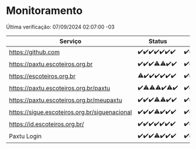 # Monitoramento

Última verificação: 07/09/2024 02:07:00 -03

|Serviço|Status|Últimas 24h|
|---|---|---|
|https://github.com|<span title="2024-08-31: OK=23">✔️</span><span title="2024-09-01: OK=23">✔️</span><span title="2024-09-02: OK=23">✔️</span><span title="2024-09-03: OK=23">✔️</span><span title="2024-09-04: OK=23">✔️</span><span title="2024-09-05: OK=23">✔️</span><span title="2024-09-06: OK=4">✔️</span>|<span title="06/09/2024 02:08:00 -03 : 200">✔️</span><span title="06/09/2024 03:11:00 -03 : 200">✔️</span><span title="06/09/2024 04:07:00 -03 : 200">✔️</span><span title="06/09/2024 05:10:00 -03 : 200">✔️</span><span title="06/09/2024 06:08:00 -03 : 200">✔️</span><span title="06/09/2024 07:07:00 -03 : 200">✔️</span><span title="06/09/2024 08:07:00 -03 : 200">✔️</span><span title="06/09/2024 09:13:00 -03 : 200">✔️</span><span title="06/09/2024 10:13:00 -03 : 200">✔️</span><span title="06/09/2024 11:07:00 -03 : 200">✔️</span><span title="06/09/2024 12:07:00 -03 : 200">✔️</span><span title="06/09/2024 13:08:00 -03 : 200">✔️</span><span title="06/09/2024 14:06:00 -03 : 200">✔️</span><span title="06/09/2024 15:10:00 -03 : 200">✔️</span><span title="06/09/2024 16:06:00 -03 : 200">✔️</span><span title="06/09/2024 17:08:00 -03 : 200">✔️</span><span title="06/09/2024 18:07:00 -03 : 200">✔️</span><span title="06/09/2024 19:07:00 -03 : 200">✔️</span><span title="06/09/2024 20:08:00 -03 : 200">✔️</span><span title="06/09/2024 21:36:00 -03 : 200">✔️</span><span title="06/09/2024 23:02:00 -03 : 200">✔️</span><span title="07/09/2024 00:08:00 -03 : 200">✔️</span><span title="07/09/2024 01:10:00 -03 : 200">✔️</span><span title="07/09/2024 02:07:00 -03 : 200">✔️</span>|
|https://paxtu.escoteiros.org.br|<span title="2024-08-31: OK=23">✔️</span><span title="2024-09-01: OK=23">✔️</span><span title="2024-09-02: OK=23">✔️</span><span title="2024-09-03: OK=21, Falhas=2">⚠️</span><span title="2024-09-04: OK=22, Falhas=1">⚠️</span><span title="2024-09-05: OK=23">✔️</span><span title="2024-09-06: OK=4">✔️</span>|<span title="06/09/2024 02:08:00 -03 : 200">✔️</span><span title="06/09/2024 03:11:00 -03 : 200">✔️</span><span title="06/09/2024 04:07:00 -03 : 200">✔️</span><span title="06/09/2024 05:10:00 -03 : 200">✔️</span><span title="06/09/2024 06:08:00 -03 : 200">✔️</span><span title="06/09/2024 07:07:00 -03 : 200">✔️</span><span title="06/09/2024 08:07:00 -03 : 200">✔️</span><span title="06/09/2024 09:13:00 -03 : 200">✔️</span><span title="06/09/2024 10:13:00 -03 : 200">✔️</span><span title="06/09/2024 11:07:00 -03 : 200">✔️</span><span title="06/09/2024 12:07:00 -03 : 200">✔️</span><span title="06/09/2024 13:08:00 -03 : 200">✔️</span><span title="06/09/2024 14:06:00 -03 : 200">✔️</span><span title="06/09/2024 15:10:00 -03 : 200">✔️</span><span title="06/09/2024 16:06:00 -03 : 200">✔️</span><span title="06/09/2024 17:08:00 -03 : 0">❌</span><span title="06/09/2024 18:07:00 -03 : 200">✔️</span><span title="06/09/2024 19:07:00 -03 : 200">✔️</span><span title="06/09/2024 20:08:00 -03 : 200">✔️</span><span title="06/09/2024 21:36:00 -03 : 200">✔️</span><span title="06/09/2024 23:02:00 -03 : 200">✔️</span><span title="07/09/2024 00:08:00 -03 : 200">✔️</span><span title="07/09/2024 01:10:00 -03 : 200">✔️</span><span title="07/09/2024 02:07:00 -03 : 200">✔️</span>|
|https://escoteiros.org.br|<span title="2024-08-31: OK=22, Falhas=1">⚠️</span><span title="2024-09-01: OK=23">✔️</span><span title="2024-09-02: OK=23">✔️</span><span title="2024-09-03: OK=23">✔️</span><span title="2024-09-04: OK=23">✔️</span><span title="2024-09-05: OK=23">✔️</span><span title="2024-09-06: OK=4">✔️</span>|<span title="06/09/2024 02:08:00 -03 : 200">✔️</span><span title="06/09/2024 03:11:00 -03 : 200">✔️</span><span title="06/09/2024 04:07:00 -03 : 200">✔️</span><span title="06/09/2024 05:10:00 -03 : 200">✔️</span><span title="06/09/2024 06:08:00 -03 : 200">✔️</span><span title="06/09/2024 07:07:00 -03 : 200">✔️</span><span title="06/09/2024 08:07:00 -03 : 200">✔️</span><span title="06/09/2024 09:13:00 -03 : 200">✔️</span><span title="06/09/2024 10:13:00 -03 : 200">✔️</span><span title="06/09/2024 11:07:00 -03 : 200">✔️</span><span title="06/09/2024 12:07:00 -03 : 200">✔️</span><span title="06/09/2024 13:08:00 -03 : 200">✔️</span><span title="06/09/2024 14:06:00 -03 : 200">✔️</span><span title="06/09/2024 15:10:00 -03 : 200">✔️</span><span title="06/09/2024 16:06:00 -03 : 200">✔️</span><span title="06/09/2024 17:08:00 -03 : 200">✔️</span><span title="06/09/2024 18:07:00 -03 : 200">✔️</span><span title="06/09/2024 19:07:00 -03 : 200">✔️</span><span title="06/09/2024 20:08:00 -03 : 200">✔️</span><span title="06/09/2024 21:36:00 -03 : 200">✔️</span><span title="06/09/2024 23:02:00 -03 : 200">✔️</span><span title="07/09/2024 00:08:00 -03 : 200">✔️</span><span title="07/09/2024 01:10:00 -03 : 200">✔️</span><span title="07/09/2024 02:07:00 -03 : 200">✔️</span>|
|https://paxtu.escoteiros.org.br/paxtu|<span title="2024-08-31: OK=23">✔️</span><span title="2024-09-01: OK=22, Falhas=1">⚠️</span><span title="2024-09-02: OK=22, Falhas=1">⚠️</span><span title="2024-09-03: OK=21, Falhas=2">⚠️</span><span title="2024-09-04: OK=23">✔️</span><span title="2024-09-05: OK=22, Falhas=1">⚠️</span><span title="2024-09-06: OK=4">✔️</span>|<span title="06/09/2024 02:08:00 -03 : 200">✔️</span><span title="06/09/2024 03:11:00 -03 : 200">✔️</span><span title="06/09/2024 04:07:00 -03 : 200">✔️</span><span title="06/09/2024 05:10:00 -03 : 200">✔️</span><span title="06/09/2024 06:08:00 -03 : 200">✔️</span><span title="06/09/2024 07:08:00 -03 : 200">✔️</span><span title="06/09/2024 08:07:00 -03 : 200">✔️</span><span title="06/09/2024 09:13:00 -03 : 200">✔️</span><span title="06/09/2024 10:13:00 -03 : 200">✔️</span><span title="06/09/2024 11:07:00 -03 : 200">✔️</span><span title="06/09/2024 12:07:00 -03 : 200">✔️</span><span title="06/09/2024 13:08:00 -03 : 200">✔️</span><span title="06/09/2024 14:06:00 -03 : 200">✔️</span><span title="06/09/2024 15:10:00 -03 : 200">✔️</span><span title="06/09/2024 16:06:00 -03 : 200">✔️</span><span title="06/09/2024 17:08:00 -03 : 200">✔️</span><span title="06/09/2024 18:07:00 -03 : 200">✔️</span><span title="06/09/2024 19:07:00 -03 : 200">✔️</span><span title="06/09/2024 20:08:00 -03 : 200">✔️</span><span title="06/09/2024 21:36:00 -03 : 200">✔️</span><span title="06/09/2024 23:02:00 -03 : 200">✔️</span><span title="07/09/2024 00:08:00 -03 : 200">✔️</span><span title="07/09/2024 01:10:00 -03 : 200">✔️</span><span title="07/09/2024 02:07:00 -03 : 200">✔️</span>|
|https://paxtu.escoteiros.org.br/meupaxtu|<span title="2024-08-31: OK=23">✔️</span><span title="2024-09-01: OK=23">✔️</span><span title="2024-09-02: OK=23">✔️</span><span title="2024-09-03: OK=22, Falhas=1">⚠️</span><span title="2024-09-04: OK=22, Falhas=1">⚠️</span><span title="2024-09-05: OK=23">✔️</span><span title="2024-09-06: OK=4">✔️</span>|<span title="06/09/2024 02:08:00 -03 : 200">✔️</span><span title="06/09/2024 03:11:00 -03 : 200">✔️</span><span title="06/09/2024 04:07:00 -03 : 200">✔️</span><span title="06/09/2024 05:10:00 -03 : 200">✔️</span><span title="06/09/2024 06:08:00 -03 : 200">✔️</span><span title="06/09/2024 07:08:00 -03 : 200">✔️</span><span title="06/09/2024 08:07:00 -03 : 200">✔️</span><span title="06/09/2024 09:13:00 -03 : 200">✔️</span><span title="06/09/2024 10:13:00 -03 : 200">✔️</span><span title="06/09/2024 11:07:00 -03 : 200">✔️</span><span title="06/09/2024 12:07:00 -03 : 200">✔️</span><span title="06/09/2024 13:08:00 -03 : 200">✔️</span><span title="06/09/2024 14:06:00 -03 : 200">✔️</span><span title="06/09/2024 15:10:00 -03 : 200">✔️</span><span title="06/09/2024 16:06:00 -03 : 200">✔️</span><span title="06/09/2024 17:08:00 -03 : 200">✔️</span><span title="06/09/2024 18:07:00 -03 : 200">✔️</span><span title="06/09/2024 19:07:00 -03 : 200">✔️</span><span title="06/09/2024 20:08:00 -03 : 200">✔️</span><span title="06/09/2024 21:36:00 -03 : 200">✔️</span><span title="06/09/2024 23:02:00 -03 : 200">✔️</span><span title="07/09/2024 00:08:00 -03 : 200">✔️</span><span title="07/09/2024 01:10:00 -03 : 200">✔️</span><span title="07/09/2024 02:07:00 -03 : 200">✔️</span>|
|https://sigue.escoteiros.org.br/siguenacional|<span title="2024-08-31: OK=23">✔️</span><span title="2024-09-01: OK=23">✔️</span><span title="2024-09-02: OK=23">✔️</span><span title="2024-09-03: OK=22, Falhas=1">⚠️</span><span title="2024-09-04: OK=23">✔️</span><span title="2024-09-05: OK=23">✔️</span><span title="2024-09-06: OK=4">✔️</span>|<span title="06/09/2024 02:08:00 -03 : 200">✔️</span><span title="06/09/2024 03:11:00 -03 : 200">✔️</span><span title="06/09/2024 04:07:00 -03 : 200">✔️</span><span title="06/09/2024 05:10:00 -03 : 200">✔️</span><span title="06/09/2024 06:08:00 -03 : 200">✔️</span><span title="06/09/2024 07:08:00 -03 : 200">✔️</span><span title="06/09/2024 08:07:00 -03 : 200">✔️</span><span title="06/09/2024 09:13:00 -03 : 200">✔️</span><span title="06/09/2024 10:13:00 -03 : 200">✔️</span><span title="06/09/2024 11:07:00 -03 : 200">✔️</span><span title="06/09/2024 12:07:00 -03 : 200">✔️</span><span title="06/09/2024 13:08:00 -03 : 200">✔️</span><span title="06/09/2024 14:06:00 -03 : 200">✔️</span><span title="06/09/2024 15:10:00 -03 : 200">✔️</span><span title="06/09/2024 16:06:00 -03 : 200">✔️</span><span title="06/09/2024 17:08:00 -03 : 200">✔️</span><span title="06/09/2024 18:07:00 -03 : 200">✔️</span><span title="06/09/2024 19:07:00 -03 : 200">✔️</span><span title="06/09/2024 20:08:00 -03 : 200">✔️</span><span title="06/09/2024 21:36:00 -03 : 200">✔️</span><span title="06/09/2024 23:02:00 -03 : 200">✔️</span><span title="07/09/2024 00:08:00 -03 : 200">✔️</span><span title="07/09/2024 01:10:00 -03 : 200">✔️</span><span title="07/09/2024 02:07:00 -03 : 200">✔️</span>|
|https://id.escoteiros.org.br/|<span title="2024-08-31: OK=23">✔️</span><span title="2024-09-01: OK=23">✔️</span><span title="2024-09-02: OK=23">✔️</span><span title="2024-09-03: OK=23">✔️</span><span title="2024-09-04: OK=23">✔️</span><span title="2024-09-05: OK=23">✔️</span><span title="2024-09-06: OK=4">✔️</span>|<span title="06/09/2024 02:08:00 -03 : 200">✔️</span><span title="06/09/2024 03:11:00 -03 : 200">✔️</span><span title="06/09/2024 04:07:00 -03 : 200">✔️</span><span title="06/09/2024 05:10:00 -03 : 200">✔️</span><span title="06/09/2024 06:08:00 -03 : 200">✔️</span><span title="06/09/2024 07:08:00 -03 : 200">✔️</span><span title="06/09/2024 08:07:00 -03 : 200">✔️</span><span title="06/09/2024 09:13:00 -03 : 200">✔️</span><span title="06/09/2024 10:13:00 -03 : 200">✔️</span><span title="06/09/2024 11:07:00 -03 : 200">✔️</span><span title="06/09/2024 12:07:00 -03 : 200">✔️</span><span title="06/09/2024 13:08:00 -03 : 200">✔️</span><span title="06/09/2024 14:06:00 -03 : 200">✔️</span><span title="06/09/2024 15:10:00 -03 : 200">✔️</span><span title="06/09/2024 16:06:00 -03 : 200">✔️</span><span title="06/09/2024 17:08:00 -03 : 200">✔️</span><span title="06/09/2024 18:07:00 -03 : 200">✔️</span><span title="06/09/2024 19:07:00 -03 : 200">✔️</span><span title="06/09/2024 20:08:00 -03 : 200">✔️</span><span title="06/09/2024 21:36:00 -03 : 200">✔️</span><span title="06/09/2024 23:02:00 -03 : 200">✔️</span><span title="07/09/2024 00:08:00 -03 : 200">✔️</span><span title="07/09/2024 01:10:00 -03 : 200">✔️</span><span title="07/09/2024 02:07:00 -03 : 200">✔️</span>|
|Paxtu Login|<span title="2024-08-31: OK=23">✔️</span><span title="2024-09-01: OK=23">✔️</span><span title="2024-09-02: OK=23">✔️</span><span title="2024-09-03: OK=22, Falhas=1">⚠️</span><span title="2024-09-04: OK=23">✔️</span><span title="2024-09-05: OK=23">✔️</span><span title="2024-09-06: OK=4">✔️</span>|<span title="06/09/2024 02:08:00 -03 : 200">✔️</span><span title="06/09/2024 03:11:00 -03 : 200">✔️</span><span title="06/09/2024 04:07:00 -03 : 200">✔️</span><span title="06/09/2024 05:10:00 -03 : 200">✔️</span><span title="06/09/2024 06:08:00 -03 : 200">✔️</span><span title="06/09/2024 07:08:00 -03 : 200">✔️</span><span title="06/09/2024 08:07:00 -03 : 200">✔️</span><span title="06/09/2024 09:13:00 -03 : 200">✔️</span><span title="06/09/2024 10:13:00 -03 : 200">✔️</span><span title="06/09/2024 11:07:00 -03 : 200">✔️</span><span title="06/09/2024 12:07:00 -03 : 200">✔️</span><span title="06/09/2024 13:08:00 -03 : 200">✔️</span><span title="06/09/2024 14:06:00 -03 : 200">✔️</span><span title="06/09/2024 15:10:00 -03 : 200">✔️</span><span title="06/09/2024 16:06:00 -03 : 200">✔️</span><span title="06/09/2024 17:08:00 -03 : 200">✔️</span><span title="06/09/2024 18:07:00 -03 : 200">✔️</span><span title="06/09/2024 19:07:00 -03 : 200">✔️</span><span title="06/09/2024 20:08:00 -03 : 200">✔️</span><span title="06/09/2024 21:36:00 -03 : 200">✔️</span><span title="06/09/2024 23:02:00 -03 : 200">✔️</span><span title="07/09/2024 00:08:00 -03 : 200">✔️</span><span title="07/09/2024 01:10:00 -03 : 200">✔️</span><span title="07/09/2024 02:07:00 -03 : 200">✔️</span>|
